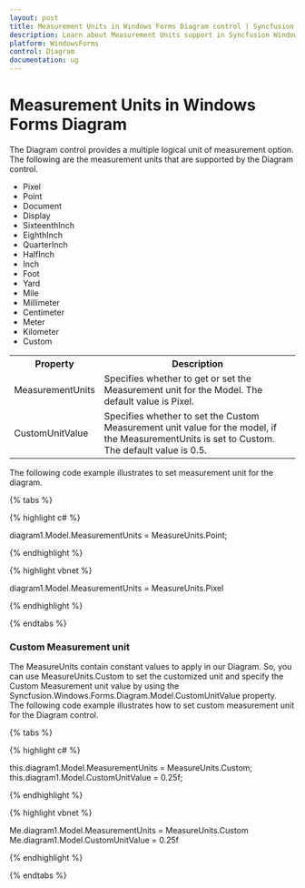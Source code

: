 ```yaml
---
layout: post
title: Measurement Units in Windows Forms Diagram control | Syncfusion
description: Learn about Measurement Units support in Syncfusion Windows Forms Diagram control, its elements and more details.
platform: WindowsForms
control: Diagram
documentation: ug
---
```


# Measurement Units in Windows Forms Diagram

The Diagram control provides a multiple logical unit of measurement option. The following are the measurement units that are supported by the Diagram control.

* Pixel
* Point
* Document
* Display
* SixteenthInch
* EighthInch
* QuarterInch
* HalfInch
* Inch
* Foot
* Yard
* Mile
* Millimeter
* Centimeter
* Meter
* Kilometer
* Custom 

<table>
<tr>
<th>
Property</th><th>
Description</th></tr>
<tr>
<td>
MeasurementUnits </td><td>
Specifies whether to get or set the Measurement unit for the Model. The default value is Pixel.</td></tr>
<td>
CustomUnitValue </td><td>
Specifies whether to set the Custom Measurement unit value for the model, if the MeasurementUnits is set to Custom. The default value is 0.5.</td></tr>
</table>

The following code example illustrates to set measurement unit for the diagram.

{% tabs %}

{% highlight c# %}

 diagram1.Model.MeasurementUnits = MeasureUnits.Point;

{% endhighlight %}

{% highlight vbnet %}

 diagram1.Model.MeasurementUnits = MeasureUnits.Pixel
	
{% endhighlight %}

{% endtabs %}

### Custom Measurement unit

The MeasureUnits contain constant values to apply in our Diagram. So, you can use MeasureUnits.Custom to set the customized unit and specify the Custom Measurement unit value by using the Syncfusion.Windows.Forms.Diagram.Model.CustomUnitValue property.   
The following code example illustrates how to set custom measurement unit for the Diagram control.
 
{% tabs %}

{% highlight c# %}

this.diagram1.Model.MeasurementUnits = MeasureUnits.Custom;
this.diagram1.Model.CustomUnitValue = 0.25f;

{% endhighlight %}

{% highlight vbnet %}

Me.diagram1.Model.MeasurementUnits = MeasureUnits.Custom
Me.diagram1.Model.CustomUnitValue = 0.25f
	
{% endhighlight %}

{% endtabs %}

